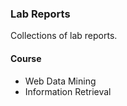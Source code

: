 ### Lab Reports

Collections of lab reports.

#### Course

- Web Data Mining
- Information Retrieval
